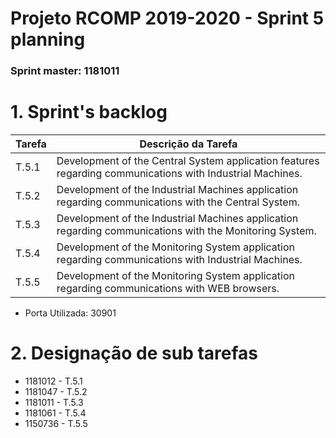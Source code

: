 Projeto RCOMP 2019-2020 - Sprint 5 planning
===========================================
### Sprint master: 1181011 ###

# 1. Sprint's backlog #
| Tarefa | Descrição da Tarefa                                                                                       |
|--------|-----------------------------------------------------------------------------------------------------------|
| T.5.1  | Development of the Central System application features regarding communications with Industrial Machines. |
| T.5.2  | Development of the Industrial Machines application regarding communications with the Central System.      |
| T.5.3  | Development of the Industrial Machines application regarding communications with the Monitoring System.   |
| T.5.4  | Development of the Monitoring System application regarding communications with Industrial Machines.       |
| T.5.5  | Development of the Monitoring System application regarding communications with WEB browsers.              |

* Porta Utilizada: 30901
  
# 2. Designação de sub tarefas #

* 1181012 - T.5.1
* 1181047 - T.5.2
* 1181011 - T.5.3
* 1181061 - T.5.4
* 1150736 - T.5.5